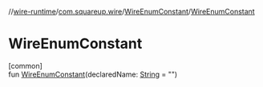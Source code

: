 //[wire-runtime](../../../index.md)/[com.squareup.wire](../index.md)/[WireEnumConstant](index.md)/[WireEnumConstant](-wire-enum-constant.md)

# WireEnumConstant

[common]\
fun [WireEnumConstant](-wire-enum-constant.md)(declaredName: [String](https://kotlinlang.org/api/latest/jvm/stdlib/kotlin/-string/index.html) = "")
